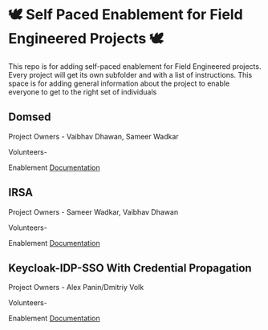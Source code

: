 # 🕊️ Self Paced Enablement for Field Engineered Projects  🕊️ 

This repo is for adding self-paced enablement for Field Engineered projects. Every project will get its own subfolder 
and with a list of instructions. This space is for adding general information about the project to enable everyone 
to get to the right set of individuals

## Domsed

Project Owners - Vaibhav Dhawan, Sameer Wadkar

Volunteers- <ADD YOUR NAME WITH DETAILS ON WHAT YOU ARE COMFORTABLE ADDRESSING>

Enablement [Documentation](domsed/README.md) 

## IRSA

Project Owners - Sameer Wadkar, Vaibhav Dhawan

Volunteers- <ADD YOUR NAME WITH DETAILS ON WHAT YOU ARE COMFORTABLE ADDRESSING>

Enablement [Documentation](IRSA/README.md)


## Keycloak-IDP-SSO With Credential Propagation

Project Owners - Alex Panin/Dmitriy Volk

Volunteers- <ADD YOUR NAME WITH DETAILS ON WHAT YOU ARE COMFORTABLE ADDRESSING>

Enablement [Documentation](Keycloak-IDP-SSO/README.md)




